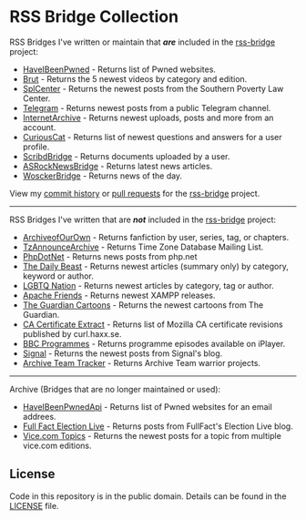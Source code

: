 # RSS Bridge Collection

RSS Bridges I've written or maintain that ***are*** included in the [rss-bridge](https://github.com/RSS-Bridge/rss-bridge) project:

- [HaveIBeenPwned](https://github.com/RSS-Bridge/rss-bridge/blob/master/bridges/HaveIBeenPwnedBridge.php) - Returns list of Pwned websites.
- [Brut](https://github.com/RSS-Bridge/rss-bridge/blob/master/bridges/BrutBridge.php) - Returns the 5 newest videos by category and edition.
- [SplCenter](https://github.com/RSS-Bridge/rss-bridge/blob/master/bridges/SplCenterBridge.php) - Returns the newest posts from the Southern Poverty Law Center.
- [Telegram](https://github.com/RSS-Bridge/rss-bridge/blob/master/bridges/TelegramBridge.php) - Returns newest posts from a public Telegram channel.
- [InternetArchive](https://github.com/RSS-Bridge/rss-bridge/blob/master/bridges/InternetArchiveBridge.php) - Returns newest uploads, posts and more from an account.
- [CuriousCat](https://github.com/RSS-Bridge/rss-bridge/blob/master/bridges/CuriousCatBridge.php) - Returns list of newest questions and answers for a user profile.
- [ScribdBridge](https://github.com/RSS-Bridge/rss-bridge/blob/master/bridges/ScribdBridge.php) - Returns documents uploaded by a user.
- [ASRockNewsBridge](https://github.com/RSS-Bridge/rss-bridge/blob/master/bridges/ASRockNewsBridge.php) - Returns latest news articles.
- [WosckerBridge](https://github.com/RSS-Bridge/rss-bridge/blob/master/bridges/WosckerBridge.php) - Returns news of the day.

View my [commit history](https://github.com/RSS-Bridge/rss-bridge/commits?author=verifiedjoseph) or [pull requests](https://github.com/RSS-Bridge/rss-bridge/pulls?utf8=%E2%9C%93&q=is%3Apr+author%3AVerifiedJoseph) for the [rss-bridge](https://github.com/RSS-Bridge/rss-bridge) project.

---

RSS Bridges I've written that are ***not*** included in the [rss-bridge](https://github.com/RSS-Bridge/rss-bridge) project:

- [ArchiveofOurOwn](bridges/ArchiveofOurOwnBridge.php) - Returns fanfiction by user, series, tag, or chapters.
- [TzAnnounceArchive](bridges/TzAnnounceArchiveBridge.php) - Returns Time Zone Database Mailing List.
- [PhpDotNet](bridges/PhpDotNetBridge.php) - Returns news posts from php.net
- [The Daily Beast](bridges/TheDailyBeastBridge.php) - Returns newest articles (summary only) by category, keyword or author.
- [LGBTQ Nation](bridges/LgbtqNationBridge.php) - Returns newest articles by category, tag or author.
- [Apache Friends](bridges/ApacheFriendsBridge.php) - Returns newest XAMPP releases.
- [The Guardian Cartoons](bridges/TheGuardianCartoonsBridge.php) - Returns the newest cartoons from The Guardian.
- [CA Certificate Extract](bridges/CaExtractBridge.php) - Returns list of Mozilla CA certificate revisions published by curl.haxx.se.
- [BBC Programmes](bridges/BBCProgrammesBridge.php) - Returns programme episodes available on iPlayer.
- [Signal](bridges/SignalBridge.php) - Returns the newest posts from Signal\'s blog.
- [Archive Team Tracker](bridges/SignalBridge.php) - Returns Archive Team warrior projects.

---

Archive (Bridges that are no longer maintained or used):

- [HaveIBeenPwnedApi](archive/HaveIBeenPwnedApiBridge.php) - Returns list of Pwned websites for an email addrees.
- [Full Fact Election Live](archive/FullFactElectionLiveBridge.php) - Returns posts from FullFact's Election Live blog.
- [Vice.com Topics](bridges/ViceTopicBridge.php) - Returns the newest posts for a topic from multiple vice.com editions.

## License

Code in this repository is in the public domain. Details can be found in the [LICENSE](LICENSE) file. 
